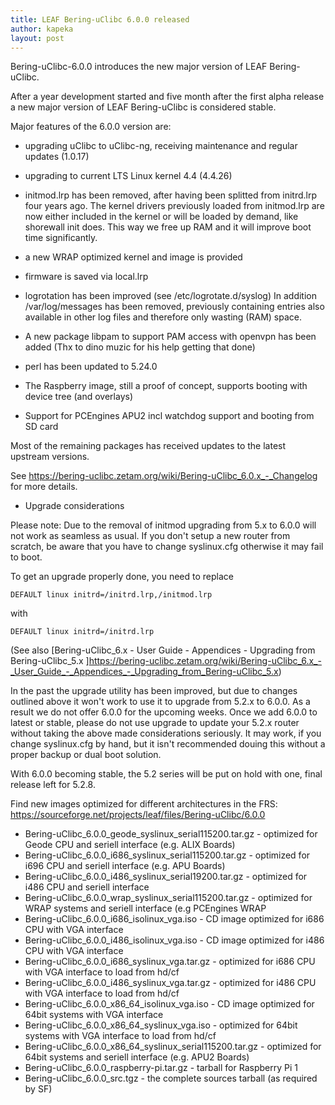 ```yaml
---
title: LEAF Bering-uClibc 6.0.0 released
author: kapeka
layout: post
---
```


Bering-uClibc-6.0.0 introduces the new major version of LEAF Bering-uClibc.

After a year development started and five month after the first alpha release
a new major version of LEAF Bering-uClibc is considered stable.

Major features of the 6.0.0 version are:

* upgrading uClibc to uClibc-ng, receiving maintenance and regular updates (1.0.17)

* upgrading to current LTS Linux kernel 4.4 (4.4.26)

* initmod.lrp has been removed, after having been splitted from initrd.lrp four years ago.
The kernel drivers previously loaded from initmod.lrp are now either included in the kernel or 
will be loaded by demand, like shorewall init does.
This way we free up RAM and it will improve boot time significantly. 

* a new WRAP optimized kernel and image is provided

* firmware is saved via local.lrp

* logrotation has been improved (see /etc/logrotate.d/syslog)
In addition /var/log/messages has been removed, previously containing entries also available in other 
log files and therefore only wasting (RAM) space.

* A new package libpam to support PAM access with openvpn has been added (Thx to dino muzic for his help getting that done)

* perl has been updated to 5.24.0

* The Raspberry image, still a proof of concept, supports booting with device tree (and overlays)

* Support for PCEngines APU2 incl watchdog support and booting from SD card

Most of the remaining packages has received updates to the latest
upstream versions. 

See https://bering-uclibc.zetam.org/wiki/Bering-uClibc_6.0.x_-_Changelog
for more details.

* Upgrade considerations

Please note: Due to the removal of initmod upgrading from 5.x to 6.0.0 will not work as seamless
as usual.
If you don't setup a new router from scratch, be aware that you have to change syslinux.cfg otherwise 
it may fail to boot.

To get an upgrade properly done, you need to replace 

`DEFAULT linux initrd=/initrd.lrp,/initmod.lrp`

with

`DEFAULT linux initrd=/initrd.lrp`

(See also [Bering-uClibc_6.x - User Guide - Appendices - Upgrading from Bering-uClibc_5.x ]https://bering-uclibc.zetam.org/wiki/Bering-uClibc_6.x_-_User_Guide_-_Appendices_-_Upgrading_from_Bering-uClibc_5.x)

In the past the upgrade utility has been improved, but due to changes outlined above it won't work
to use it to upgrade from 5.2.x to 6.0.0.
As a result we do not offer 6.0.0 for the upcoming weeks. Once we add 6.0.0 to latest or stable,
please do not use upgrade to update your 5.2.x router without taking the above made considerations seriously.
It may work, if you change syslinux.cfg by hand, but it isn't recommended douing this without a proper backup or dual boot solution.

With 6.0.0 becoming stable, the 5.2 series will be put on hold with one, final release left for 5.2.8.


<p>Find new images optimized for different architectures in the FRS:
<a href="https://sourceforge.net/projects/leaf/files/Bering-uClibc/6.0.0">https://sourceforge.net/projects/leaf/files/Bering-uClibc/6.0.0</a>
<ul>

<li>Bering-uClibc_6.0.0_geode_syslinux_serial115200.tar.gz - optimized for Geode CPU and seriell interface (e.g. ALIX Boards) </li>

<li>Bering-uClibc_6.0.0_i686_syslinux_serial115200.tar.gz - optimized for i696 CPU and seriell interface (e.g. APU Boards) </li>

<li>Bering-uClibc_6.0.0_i486_syslinux_serial19200.tar.gz - optimized for i486 CPU and seriell interface </li>

<li>Bering-uClibc_6.0.0_wrap_syslinux_serial115200.tar.gz - optimized for WRAP systems and seriell interface (e.g PCEngines WRAP</li>

<li>Bering-uClibc_6.0.0_i686_isolinux_vga.iso - CD image optimized for i686 CPU with VGA interface</li>

<li>Bering-uClibc_6.0.0_i486_isolinux_vga.iso - CD image optimized for i486 CPU with VGA interface</li>

<li>Bering-uClibc_6.0.0_i686_syslinux_vga.tar.gz - optimized for i686 CPU with VGA interface to load from hd/cf</li>

<li>Bering-uClibc_6.0.0_i486_syslinux_vga.tar.gz - optimized for i486 CPU with VGA interface to load from hd/cf</li>

<li>Bering-uClibc_6.0.0_x86_64_isolinux_vga.iso - CD image optimized for 64bit systems  with VGA interface</li>

<li>Bering-uClibc_6.0.0_x86_64_syslinux_vga.iso - optimized for 64bit systems  with VGA interface to load from hd/cf</li>

<li>Bering-uClibc_6.0.0_x86_64_syslinux_serial115200.tar.gz - optimized for 64bit systems and seriell interface (e.g. APU2 Boards) </li>

<li>Bering-uClibc_6.0.0_raspberry-pi.tar.gz - tarball for Raspberry Pi 1 </li>

<li>Bering-uClibc_6.0.0_src.tgz - the complete sources tarball (as required by SF)</li>
</ul>
